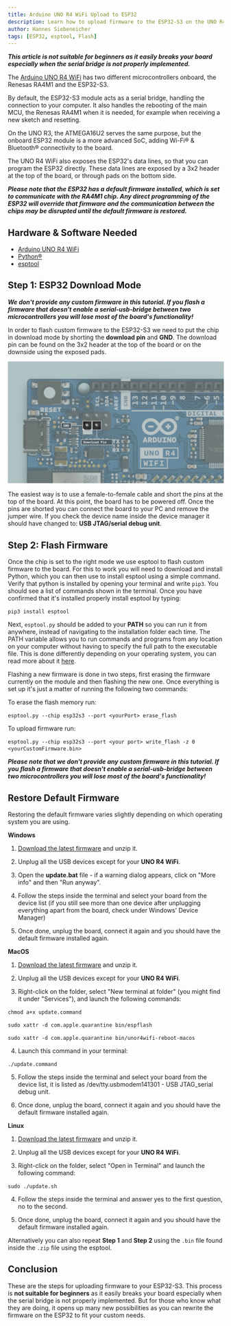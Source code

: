 ```yaml
---
title: Arduino UNO R4 WiFi Upload to ESP32
description: Learn how to upload firmware to the ESP32-S3 on the UNO R4 WiFi
author: Hannes Siebeneicher
tags: [ESP32, esptool, Flash]
---
```


***This article is not suitable for beginners as it easily breaks your board especially when the serial bridge is not properly implemented.***

The [Arduino UNO R4 WiFi](/hardware/uno-r4-wifi) has two different microcontrollers onboard, the Renesas RA4M1 and the ESP32-S3.

By default, the ESP32-S3 module acts as a serial bridge, handling the connection to your computer. It also handles the rebooting of the main MCU, the Renesas RA4M1 when it is needed, for example when receiving a new sketch and resetting.

On the UNO R3, the ATMEGA16U2 serves the same purpose, but the onboard ESP32 module is a more advanced SoC, adding Wi-Fi® & Bluetooth® connectivity to the board.

The UNO R4 WiFi also exposes the ESP32's data lines, so that you can program the ESP32 directly. These data lines are exposed by a 3x2 header at the top of the board, or through pads on the bottom side.

***Please note that the ESP32 has a default firmware installed, which is set to communicate with the RA4M1 chip. Any direct programming of the ESP32 will override that firmware and the communication between the chips may be disrupted until the default firmware is restored.***

## Hardware & Software Needed

- [Arduino UNO R4 WiFi](/hardware/uno-r4-wifi)
- [Python®](https://www.python.org/downloads/)
- [esptool](https://docs.espressif.com/projects/esptool/en/latest/esp32/)

## Step 1: ESP32 Download Mode

***We don't provide any custom firmware in this tutorial. If you flash a firmware that doesn't enable a serial-usb-bridge between two microcontrollers you will lose most of the board's functionality!***

In order to flash custom firmware to the ESP32-S3 we need to put the chip in download mode by shorting the **download pin** and **GND**. The download pin can be found on the 3x2 header at the top of the board or on the downside using the exposed pads.

![ESP32-S3 download pin](./assets/esp32-data-pins.png)

The easiest way is to use a female-to-female cable and short the pins at the top of the board. At this point, the board has to be powered off. Once the pins are shorted you can connect the board to your PC and remove the jumper wire. If you check the device name inside the device manager it should have changed to: **USB JTAG/serial debug unit**.

## Step 2: Flash Firmware

Once the chip is set to the right mode we use esptool to flash custom firmware to the board. For this to work you will need to download and install Python, which you can then use to install esptool using a simple command. Verify that python is installed by opening your terminal and write ``pip3``. You should see a list of commands shown in the terminal. Once you have confirmed that it's installed properly install esptool by typing:

```
pip3 install esptool
```

Next, `esptool.py` should be added to your **PATH** so you can run it from anywhere, instead of navigating to the installation folder each time. The PATH variable allows you to run commands and programs from any location on your computer without having to specify the full path to the executable file. This is done differently depending on your operating system, you can read more about it [here](https://learn.sparkfun.com/tutorials/configuring-the-path-system-variable/all). 

Flashing a new firmware is done in two steps, first erasing the firmware currently on the module and then flashing the new one. Once everything is set up it's just a matter of running the following two commands:

To erase the flash memory run:
```
esptool.py --chip esp32s3 --port <yourPort> erase_flash
```

To upload firmware run:
```
esptool.py --chip esp32s3 --port <your port> write_flash -z 0 <yourCustomFirmware.bin>
```

***Please note that we don't provide any custom firmware in this tutorial. If you flash a firmware that doesn't enable a serial-usb-bridge between two microcontrollers you will lose most of the board's functionality!***

## Restore Default Firmware

Restoring the default firmware varies slightly depending on which operating system you are using. 

**Windows**

1. [Download the latest firmware](https://github.com/arduino/uno-r4-wifi-usb-bridge/releases/download/0.2.0/unor4wifi-update-windows.zip) and unzip it.

2. Unplug all the USB devices except for your **UNO R4 WiFi**.

3. Open the **update.bat** file - if a warning dialog appears, click on "More info" and then "Run anyway".

4. Follow the steps inside the terminal and select your board from the device list (if you still see more than one device after unplugging everything apart from the board, check under Windows' Device Manager)

5. Once done, unplug the board, connect it again and you should have the default firmware installed again.

**MacOS**

1. [Download the latest firmware](https://github.com/arduino/uno-r4-wifi-usb-bridge/releases/download/0.2.0/unor4wifi-update-macos.zip) and unzip it.

2. Unplug all the USB devices except for your **UNO R4 WiFi**.

3. Right-click on the folder, select "New terminal at folder" (you might find it under "Services"), and launch the following commands:

```
chmod a+x update.command
```

```
sudo xattr -d com.apple.quarantine bin/espflash
```

```
sudo xattr -d com.apple.quarantine bin/unor4wifi-reboot-macos
```

4. Launch this command in your terminal:

```
./update.command
```

5. Follow the steps inside the terminal and select your board from the device list, it is listed as
/dev/tty.usbmodem141301 - USB JTAG_serial debug unit.

6. Once done, unplug the board, connect it again and you should have the default firmware installed again.

**Linux**

1. [Download the latest firmware](https://github.com/arduino/uno-r4-wifi-usb-bridge/releases/download/0.2.0/unor4wifi-update-linux.zip) and unzip it.

2. Unplug all the USB devices except for your **UNO R4 WiFi**.

3. Right-click on the folder, select "Open in Terminal" and launch the following command:

```
sudo ./update.sh
```

4. Follow the steps inside the terminal and answer yes to the first question, no to the second.

5. Once done, unplug the board, connect it again and you should have the default firmware installed again.

Alternatively you can also repeat **Step 1** and **Step 2** using the ``.bin`` file found inside the ``.zip`` file using the esptool.

## Conclusion

These are the steps for uploading firmware to your ESP32-S3. This process is **not suitable for beginners** as it easily breaks your board especially when the serial bridge is not properly implemented. But for those who know what they are doing, it opens up many new possibilities as you can rewrite the firmware on the ESP32 to fit your custom needs.
